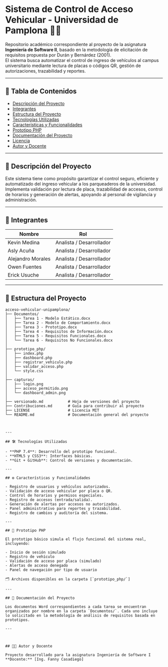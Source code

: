 # Sistema de Control de Acceso Vehicular - Universidad de Pamplona 🚗🔐

Repositorio académico correspondiente al proyecto de la asignatura **Ingeniería de Software II**, basado en la metodología de elicitación de requisitos propuesta por Durán y Bernárdez (2001).  
El sistema busca automatizar el control de ingreso de vehículos al campus universitario mediante lectura de placas o códigos QR, gestión de autorizaciones, trazabilidad y reportes.

---

## 📑 Tabla de Contenidos

- [Descripción del Proyecto](#descripción-del-proyecto)
- [Integrantes](#integrantes)
- [Estructura del Proyecto](#estructura-del-proyecto)
- [Tecnologías Utilizadas](#tecnologías-utilizadas)
- [Características y Funcionalidades](#características-y-funcionalidades)
- [Prototipo PHP](#prototipo-php)
- [Documentación del Proyecto](#documentación-del-proyecto)
- [Licencia](#licencia)
- [Autor y Docente](#autor-y-docente)

---

## 📌 Descripción del Proyecto

Este sistema tiene como propósito garantizar el control seguro, eficiente y automatizado del ingreso vehicular a los parqueaderos de la universidad. Implementa validación por lectura de placa, trazabilidad de accesos, control de horarios y generación de alertas, apoyando al personal de vigilancia y administración.

---

## 👥 Integrantes

| Nombre                      | Rol                        |
|----------------------------|-----------------------------|
| Kevin Medina               | Analista / Desarrollador    |
| Asly Acuña                 | Analista / Desarrollador    |
| Alejandro Morales          | Analista / Desarrollador    |
| Owen Fuentes               | Analista / Desarrollador    |
| Erick Usuche               | Analista / Desarrollador    |

---

## 📁 Estructura del Proyecto

```plaintext
acceso-vehicular-unipamplona/
├── Documentos/
│   ├── Tarea 1 - Modelo Estático.docx
│   ├── Tarea 2 - Modelo de Comportamiento.docx
│   ├── Tarea 3 - Prototipo.docx
│   ├── Tarea 4 - Requisitos de Información.docx
│   ├── Tarea 5 - Requisitos Funcionales.docx
│   └── Tarea 6 - Requisitos No Funcionales.docx
│
├── prototipo_php/
│   ├── index.php
│   ├── dashboard.php
│   ├── registrar_vehiculo.php
│   ├── validar_acceso.php
│   └── style.css
│
├── capturas/
│   ├── login.png
│   ├── acceso_permitido.png
│   └── dashboard_admin.png
│
├── versionado.md           # Hoja de versiones del proyecto
├── Contribuciones.md       # Guía para contribuir al proyecto
├── LICENSE                 # Licencia MIT
└── README.md               # Documentación general del proyecto



---

## 🛠️ Tecnologías Utilizadas

- **PHP 7.4**: Desarrollo del prototipo funcional.
- **HTML5 y CSS3**: Interfaces básicas.
- **Git + GitHub**: Control de versiones y documentación.

---

## ⚙️ Características y Funcionalidades

- Registro de usuarios y vehículos autorizados.
- Validación de acceso vehicular por placa o QR.
- Control de horarios y permisos especiales.
- Registro de accesos (entrada/salida).
- Generación de alertas por accesos no autorizados.
- Panel administrativo para reportes y trazabilidad.
- Registro de cambios y auditoría del sistema.

---

## 🧪 Prototipo PHP

El prototipo básico simula el flujo funcional del sistema real, incluyendo:

- Inicio de sesión simulado
- Registro de vehículo
- Validación de acceso por placa (simulado)
- Alertas de acceso denegado
- Panel de navegación por tipo de usuario

🗂️ Archivos disponibles en la carpeta [`prototipo_php/`]

---

## 📄 Documentación del Proyecto

Los documentos Word correspondientes a cada tarea se encuentran organizados por nombre en la carpeta `Documentos/`. Cada uno incluye lo solicitado en la metodología de análisis de requisitos basada en prototipos.

---



## 👨‍🏫 Autor y Docente

Proyecto desarrollado para la asignatura Ingeniería de Software I
**Docente:** [Ing. Fanny Casadiego]
